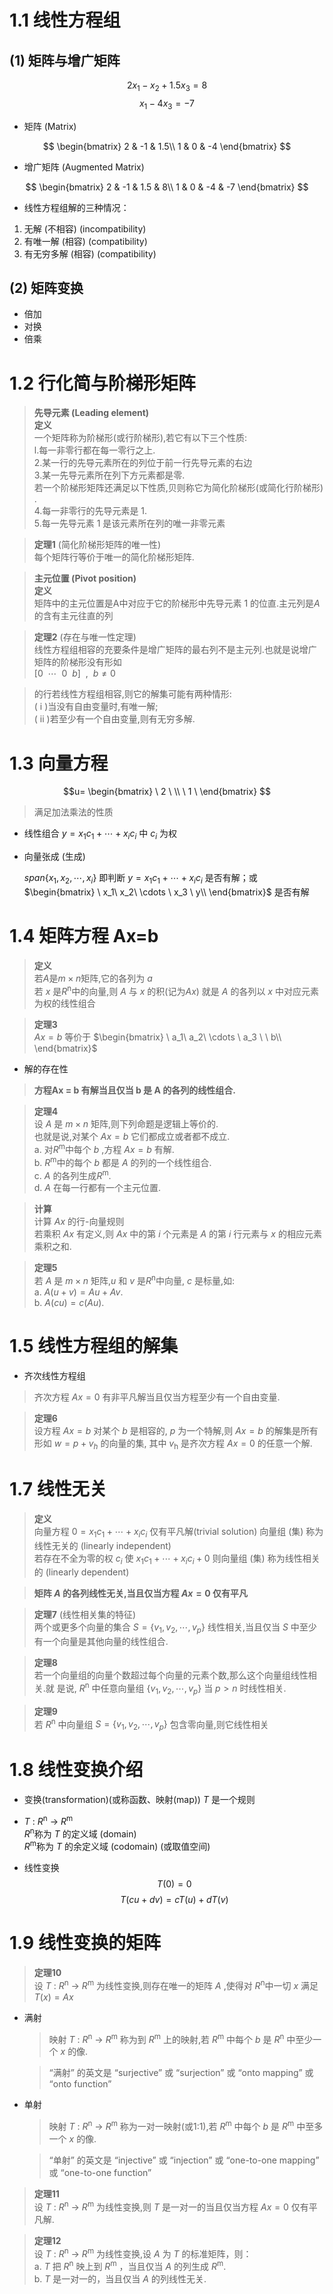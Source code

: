 # 1.1 线性方程组
## (1) 矩阵与增广矩阵
  $$
  2x_1 - x_2 + 1.5x_3 = 8
  $$
  $$
  x_1 - 4x_3 = -7
  $$

* 矩阵 (Matrix)

$$
\begin{bmatrix}
2 & -1 & 1.5\\
1 & 0 & -4
\end{bmatrix}
$$

* 增广矩阵 (Augmented Matrix)

$$
\begin{bmatrix}
2 & -1 & 1.5 & 8\\
1 & 0 & -4 & -7
\end{bmatrix}
$$

* 线性方程组解的三种情况：  
1. 无解 (不相容) (incompatibility)  
2. 有唯一解 (相容) (compatibility)  
3. 有无穷多解 (相容) (compatibility)  


## (2) 矩阵变换

* 倍加
* 对换
* 倍乘
  

# 1.2 行化简与阶梯形矩阵

>**先导元素 (Leading element)**  
**定义**  
一个矩阵称为阶梯形(或行阶梯形),若它有以下三个性质:  
l.每一非零行都在每一零行之上.  
2.某一行的先导元素所在的列位于前一行先导元素的右边  
3.某一先导元素所在列下方元素都是零.  
若一个阶梯形矩阵还满足以下性质,贝则称它为简化阶梯形(或简化行阶梯形) .  
4.每一非零行的先导元素是 1.  
5.每一先导元素 1 是该元素所在列的唯一非零元素  



>**定理1** (简化阶梯形矩阵的唯一性)  
每个矩阵行等价于唯一的简化阶梯形矩阵.


>**主元位置 (Pivot position)**  
**定义**  
矩阵中的主元位置是A中对应于它的阶梯形中先导元素 1 的位直.主元列是$A$的含有主元往直的列

>**定理2** (存在与唯一性定理)  
线性方程组相容的充要条件是增广矩阵的最右列不是主元列.也就是说增广矩阵的阶梯形没有形如  
$[0 \ \  \cdots \ \   0 \ \  b] \ \ ,\ \   b\neq0$

>的行若线性方程组相容,则它的解集可能有两种情形:   
( i )当没有自由变量时,有唯一解;  
( ii )若至少有一个自由变量,则有无穷多解.

# 1.3 向量方程

$$u=
\begin{bmatrix}
\ 2 \ \\
\ 1 \ 
\end{bmatrix}
$$

>满足加法乘法的性质

* 线性组合
  $y=x_1c_1+\cdots+x_ic_i$ 中 $c_i$ 为权
  
* 向量张成 (生成)
  
  $span\{x_1,x_2,\cdots,x_i\}$
  即判断
  $y=x_1c_1+\cdots+x_ic_i$
  是否有解；或
  $\begin{bmatrix}
  \ x_1\ x_2\ \cdots \  x_3 \ y\\
  \end{bmatrix}$
  是否有解

# 1.4 矩阵方程 Ax=b

>**定义**  
若$A$是$m \times n$矩阵,它的各列为  $a$   
若 $x$ 是$R$<sup>n</sup>中的向量,则 $A$ 与 $x$ 的积(记为$Ax$) 就是 $A$ 的各列以 $x$ 中对应元素为权的线性组合

>**定理3**  
$Ax=b$
等价于
$\begin{bmatrix}
  \ a_1\ a_2\ \cdots \  a_3 \ \ b\\
  \end{bmatrix}$


* 解的存在性
  
>**方程Ax = b 有解当且仅当 b 是 A 的各列的线性组合.**



>**定理4**  
设 $A$ 是 $m \times n$ 矩阵,则下列命题是逻辑上等价的.  
也就是说,对某个 $Ax = b$ 它们都成立或者都不成立.  
a. 对$R$<sup>m</sup>中每个 $b$ ,方程 $Ax=b$ 有解.  
b. $R$<sup>m</sup>中的每个 $b$ 都是 $A$ 的列的一个线性组合.  
c. $A$ 的各列生成$R$<sup>m</sup>.  
d. $A$ 在每一行都有一个主元位置.

>**计算**  
计算 $Ax$ 的行-向量规则  
若乘积 $Ax$ 有定义,则 $Ax$ 中的第 $i$ 个元素是 $A$ 的第 $i$ 行元素与 $x$ 的相应元素乘积之和.

>**定理5**  
若 $A$ 是 $m\times n$ 矩阵,$u$ 和 $v$ 是$R$<sup>n</sup>中向量, $c$ 是标量,如:  
a. $A(u+v) = Au+Av.$  
b. $A(cu) = c(Au).$

# 1.5 线性方程组的解集
* 齐次线性方程组
  
>齐次方程 $Ax=0$ 有非平凡解当且仅当方程至少有一个自由变量.

>**定理6**  
设方程 $Ax=b$ 对某个 $b$ 是相容的, $p$ 为一个特解,则 $Ax=b$ 的解集是所有形如
$w = p+v_h$
>的向量的集, 其中 $v$<sub>h</sub> 是齐次方程 $Ax=0$ 的任意一个解.

# 1.7 线性无关

>**定义**  
向量方程 $0=x_1c_1+\cdots+x_ic_i$ 仅有平凡解(trivial solution)  向量组 (集) 称为线性无关的 (linearly independent)  
若存在不全为零的权
$c_i$
使
$x_1c_1+\cdots+x_ic_i+0$
则向量组 (集) 称为线性相关的 (linearly dependent)

>**矩阵 $A$ 的各列线性无关,当且仅当方程 $Ax=0$ 仅有平凡**

>**定理7** (线性相关集的特征)  
两个或更多个向量的集合
$S=\{v_1,v_2,\cdots,v_p\}$
>线性相关,当且仅当 $S$ 中至少有一个向量是其他向量的线性组合.

>**定理8**  
若一个向量组的向量个数超过每个向量的元素个数,那么这个向量组线性相关.就
是说, $R$<sup>n</sup> 中任意向量组
$\{v_1,v_2,\cdots,v_p\}$
>当 $p>n$ 时线性相关.

>**定理9**  
若 $R$<sup>n</sup> 中向量组
$S=\{v_1,v_2,\cdots,v_p\}$
>包含零向量,则它线性相关

# 1.8 线性变换介绍
* 变换(transformation)(或称函数、映射(map)) $T$ 是一个规则
* $T$ : $R$<sup>n</sup> → $R$<sup>m</sup>  
  $R$<sup>n</sup>称为 $T$ 的定义域 (domain)  
  $R$<sup>m</sup>称为 $T$ 的余定义域 (codomain) (或取值空间)

* 线性变换
$$T(0) = 0$$
$$T(cu+ dv) = cT(u) + dT(v)$$

# 1.9 线性变换的矩阵

>**定理10**  
设 $T$ : $R$<sup>n</sup> → $R$<sup>m</sup> 为线性变换,则存在唯一的矩阵 $A$ ,使得对 $R$<sup>n</sup>中一切 $x$ 满足 $T(x)=Ax$

* 满射
  >映射 $T$ : $R$<sup>n</sup> → $R$<sup>m</sup> 称为到 $R$<sup>m</sup> 上的映射,若 $R$<sup>m</sup> 中每个 $b$ 是 $R$<sup>n</sup> 中至少一个 $x$ 的像.

  >“满射” 的英文是 “surjective” 或 “surjection” 或 “onto mapping” 或 “onto function”


* 单射
  >映射 $T$ : $R$<sup>n</sup> → $R$<sup>m</sup> 称为一对一映射(或1:1),若 $R$<sup>m</sup> 中每个 $b$ 是 $R$<sup>m</sup> 中至多一个 $x$ 的像.

  >“单射” 的英文是 “injective” 或 “injection” 或 “one-to-one mapping” 或 “one-to-one function”


>**定理11**  
设 $T$ : $R$<sup>n</sup> → $R$<sup>m</sup> 为线性变换,则 $T$ 是一对一的当且仅当方程 $Ax=0$ 仅有平凡解.

>**定理12**  
设 $T$ : $R$<sup>n</sup> → $R$<sup>m</sup> 为线性变换,设 $A$ 为 $T$ 的标准矩阵，则：  
a. $T$ 把 $R$<sup>n</sup> 映上到 $R$<sup>m</sup> ，当且仅当 $A$ 的列生成 $R$<sup>m</sup>.  
b. $T$ 是一对一的，当且仅当 $A$ 的列线性无关.


